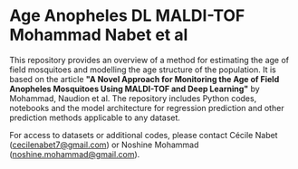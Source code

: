 # Age Anopheles DL MALDI-TOF Mohammad Nabet et al

This repository provides an overview of a method for estimating the age of field mosquitoes and modelling the age structure of the population. It is based on the article **"A Novel Approach for Monitoring the Age of Field Anopheles Mosquitoes Using MALDI-TOF and Deep Learning"** by Mohammad, Naudion et al. The repository includes Python codes, notebooks and the model architecture for regression prediction and other prediction methods applicable to any dataset.

For access to datasets or additional codes, please contact Cécile Nabet (cecilenabet7@gmail.com) or Noshine Mohammad (noshine.mohammad@gmail.com).
